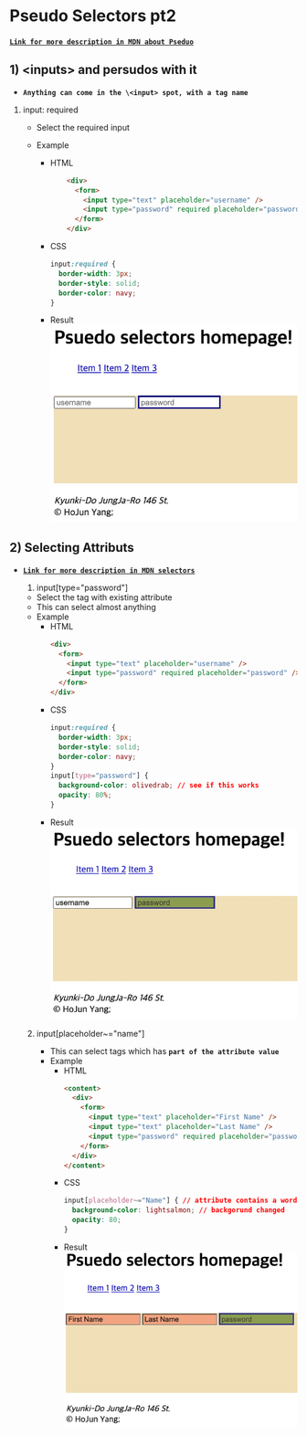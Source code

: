 <link href="../md_config/style.css" rel="stylesheet">

# Pseudo Selectors pt2

[ **`Link for more description in MDN about Pseduo`** ](https://developer.mozilla.org/ko/docs/Web/CSS/Pseudo-classes)

## 1) \<inputs> and persudos with it

- **`Anything can come in the \<input> spot, with a tag name`**

1. input: required

   - Select the required input
   - Example

     - HTML

       ```HTML
           <div>
             <form>
               <input type="text" placeholder="username" />
               <input type="password" required placeholder="password" />
             </form>
           </div>
       ```

     - CSS

       ```CSS
       input:required {
         border-width: 3px;
         border-style: solid;
         border-color: navy;
       }
       ```

     - Result
       <img src='images/2021-08-09-20-57-06.png' />

## 2) Selecting Attributs

- [ **`Link for more description in MDN selectors`** ](https://developer.mozilla.org/ko/docs/Web/CSS/Attribute_selectors)

  1.  input[type="password"]

  - Select the tag with existing attribute
  - This can select almost anything
  - Example
    - HTML
      ```HTML
      <div>
        <form>
          <input type="text" placeholder="username" />
          <input type="password" required placeholder="password" />
        </form>
      </div>
      ```
    - CSS
      ```CSS
      input:required {
        border-width: 3px;
        border-style: solid;
        border-color: navy;
      }
      input[type="password"] {
        background-color: olivedrab; // see if this works
        opacity: 80%;
      }
      ```
    - Result
      <img src='images/2021-08-09-21-06-20.png' />

  2. input[placeholder~="name"]

     - This can select tags which has **`part of the attribute value`**
     - Example
       - HTML
         ```HTML
         <content>
           <div>
             <form>
               <input type="text" placeholder="First Name" />
               <input type="text" placeholder="Last Name" />
               <input type="password" required placeholder="password" />
             </form>
           </div>
         </content>
         ```
       - CSS
         ```CSS
         input[placeholder~="Name"] { // attribute contains a word "Name"
           background-color: lightsalmon; // backgorund changed
           opacity: 80;
         }
         ```
       - Result
         <img src='images/2021-08-09-21-11-05.png' />
